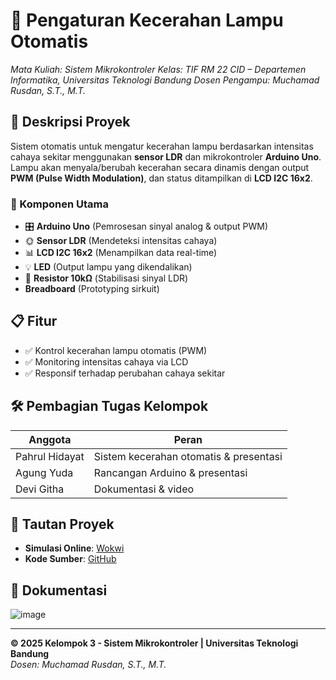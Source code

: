 # 🚀 Pengaturan Kecerahan Lampu Otomatis  
*Mata Kuliah: Sistem Mikrokontroler*
*Kelas: TIF RM 22 CID – Departemen Informatika, Universitas Teknologi Bandung*
*Dosen Pengampu: Muchamad Rusdan, S.T., M.T.*

## 📝 Deskripsi Proyek  
Sistem otomatis untuk mengatur kecerahan lampu berdasarkan intensitas cahaya sekitar menggunakan **sensor LDR** dan mikrokontroler **Arduino Uno**. Lampu akan menyala/berubah kecerahan secara dinamis dengan output **PWM (Pulse Width Modulation)**, dan status ditampilkan di **LCD I2C 16x2**.  

### 🔧 Komponen Utama  
- 🎛 **Arduino Uno** (Pemrosesan sinyal analog & output PWM)  
- 🌞 **Sensor LDR** (Mendeteksi intensitas cahaya)  
- 📊 **LCD I2C 16x2** (Menampilkan data real-time)  
- 💡 **LED** (Output lampu yang dikendalikan)  
- 🔌 **Resistor 10kΩ** (Stabilisasi sinyal LDR)  
-   **Breadboard** (Prototyping sirkuit)  

## 📋 Fitur  
- ✅ Kontrol kecerahan lampu otomatis (PWM)  
- ✅ Monitoring intensitas cahaya via LCD  
- ✅ Responsif terhadap perubahan cahaya sekitar  

## 🛠️ Pembagian Tugas Kelompok  
| Anggota           | Peran                               |  
|-------------------|-------------------------------------|  
| Pahrul Hidayat    | Sistem kecerahan otomatis & presentasi |  
| Agung Yuda        | Rancangan Arduino & presentasi      |  
| Devi Githa        | Dokumentasi & video                 |  

## 🔗 Tautan Proyek  
- **Simulasi Online**: [Wokwi](https://wokwi.com/projects/429004339649088513)  
- **Kode Sumber**: [GitHub](https://github.com/PriosMilky/kelompokTiga_sistemKecerahanOtomatis)  

## 📸 Dokumentasi  
![image](https://github.com/user-attachments/assets/a0bda507-9341-49f4-8167-636015c6c94c)




---  
**© 2025 Kelompok 3 - Sistem Mikrokontroler | Universitas Teknologi Bandung**  
*Dosen: Muchamad Rusdan, S.T., M.T.*
